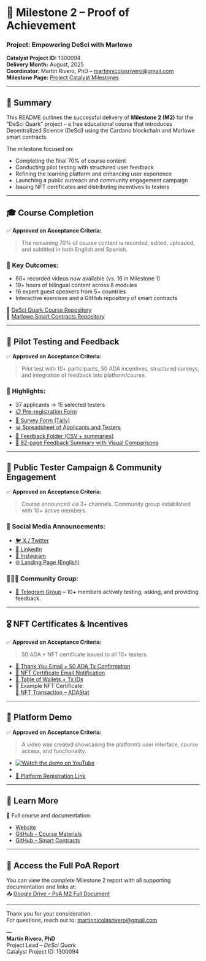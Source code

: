# 📘 Milestone 2 – Proof of Achievement  
### Project: **Empowering DeSci with Marlowe**  
**Catalyst Project ID:** 1300094  
**Delivery Month:** August, 2025  
**Coordinator:** Martín Rivero, PhD – [martinnicolasrivero@gmail.com](mailto:martinnicolasrivero@gmail.com)  
**Milestone Page:** [Project Catalyst Milestones](https://milestones.projectcatalyst.io/projects/1300094)

---

## 🧩 Summary

This README outlines the successful delivery of **Milestone 2 (M2)** for the "DeSci Quark" project – a free educational course that introduces Decentralized Science (DeSci) using the Cardano blockchain and Marlowe smart contracts.

The milestone focused on:
- Completing the final 70% of course content  
- Conducting pilot testing with structured user feedback  
- Refining the learning platform and enhancing user experience  
- Launching a public outreach and community engagement campaign  
- Issuing NFT certificates and distributing incentives to testers  

---

## 🎓 Course Completion

✅ **Approved on Acceptance Criteria:**  
> The remaining 70% of course content is recorded, edited, uploaded, and subtitled in both English and Spanish.

### 🔹 Key Outcomes:
- 60+ recorded videos now available (vs. 16 in Milestone 1)  
- 19+ hours of bilingual content across 8 modules  
- 16 expert guest speakers from 5+ countries  
- Interactive exercises and a GitHub repository of smart contracts  

📂 [DeSci Quark Course Repository](https://github.com/desciquark/desci-cardano-course)  
📂 [Marlowe Smart Contracts Repository](https://github.com/desciquark/marlowe-smart-contracts)  

---

## 🧪 Pilot Testing and Feedback

✅ **Approved on Acceptance Criteria:**  
> Pilot test with 10+ participants, 50 ADA incentives, structured surveys, and integration of feedback into platform/course.

### 🔹 Highlights:
- 37 applicants → 15 selected testers  
- [📋 Pre-registration Form](https://www.desciquark.com/en/pre-registration)  
- [📝 Survey Form (Tally)](https://tally.so/r/3x70XE)  
- [📊 Spreadsheet of Applicants and Testers](https://docs.google.com/spreadsheets/d/1XeO_tOV8V6WUlzkTFUl5d1lLdIUh4lW2/edit#gid=972945007)  
- [📂 Feedback Folder (CSV + summaries)](https://drive.google.com/drive/u/1/folders/1nstDjygxfqsmjfOdlMJZQFw1b_iv2wAY)  
- [📄 82-page Feedback Summary with Visual Comparisons](https://docs.google.com/document/d/1urhe2hNfRi7rEp9p9-0OZ925Lk873Svj/edit#heading=h.3zzqyfsui770)

---

## 📣 Public Tester Campaign & Community Engagement

✅ **Approved on Acceptance Criteria:**  
> Course announced via 3+ channels. Community group established with 10+ active members.

### 🔹 Social Media Announcements:
- [🐦 X / Twitter](https://x.com/DeSciQuark)  
- [🔗 LinkedIn](https://www.linkedin.com/company/desci-quark/)  
- [📸 Instagram](https://www.instagram.com/desci.quark/)  
- [🌐 Landing Page (English)](https://www.desciquark.com/en/pre-registration)  

### 🧑‍🤝‍🧑 Community Group:
- [💬 Telegram Group](https://t.me/+8o6RX2m67BIzOGQ5) – 10+ members actively testing, asking, and providing feedback.

---

## 🎖️ NFT Certificates & Incentives

✅ **Approved on Acceptance Criteria:**  
> 50 ADA + NFT certificate issued to all 10+ testers.

- [📄 Thank You Email + 50 ADA Tx Confirmation](#)  
- [📄 NFT Certificate Email Notification](#)  
- [📄 Table of Wallets + Tx IDs](#)  
- 🧾 Example NFT Certificate:  
  [🔗 NFT Transaction – ADAStat](https://adastat.net/transactions/55f62744f80159e915175f6b187509e53cb98732a14e4f04e75ac2a08f6b5a4d)

---

## 🎥 Platform Demo

✅ **Approved on Acceptance Criteria:**  
> A video was created showcasing the platform’s user interface, course access, and functionality.

- [![Watch the demo on YouTube](https://img.youtube.com/vi/39Al2qRMUhs/0.jpg)](https://youtu.be/39Al2qRMUhs)
-    
- [🧭 Platform Registration Link](https://course.desciquark.com/register/?ld_register_id=2160)

---

## 🧠 Learn More

📘 Full course and documentation:  
- [Website](https://desciquark.com)  
- [GitHub – Course Materials](https://github.com/desciquark/desci-cardano-course)  
- [GitHub – Smart Contracts](https://github.com/desciquark/marlowe-smart-contracts)

---

## 📄 Access the Full PoA Report

You can view the complete Milestone 2 report with all supporting documentation and links at:  
📥 [Google Drive – PoA M2 Full Document](https://docs.google.com/document/d/1CoAm8hDcsEk4t7c75OZ1BPootaY2f1Tv/edit?usp=sharing&ouid=115671773133812567710&rtpof=true&sd=true)

---

Thank you for your consideration.  
For questions, reach out to: [martinnicolasrivero@gmail.com](mailto:martinnicolasrivero@gmail.com)

—  
**Martín Rivero, PhD**  
Project Lead – *DeSci Quark*  
Catalyst Project ID: 1300094  
